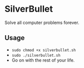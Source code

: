 # SilverBullet

Solve all computer problems forever.

## Usage

- `sudo chmod +x silverbullet.sh`
- `sudo ./silverbullet.sh`
- Go on with the rest of your life.
